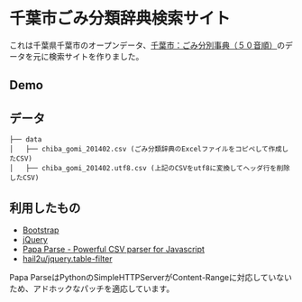 # 千葉市ごみ分類辞典検索サイト

これは千葉県千葉市のオープンデータ、[千葉市：ごみ分別事典（５０音順）](http://www.city.chiba.jp/kankyo/junkan/shushugyomu/gomibunbetujiten.html)のデータを元に検索サイトを作りました。

## Demo


## データ

    ├── data
    │   ├── chiba_gomi_201402.csv (ごみ分類辞典のExcelファイルをコピペして作成したCSV)
    │   ├── chiba_gomi_201402.utf8.csv (上記のCSVをutf8に変換してヘッダ行を削除したCSV)


## 利用したもの

- [Bootstrap](http://getbootstrap.com/)
- [jQuery](http://jquery.com/)
- [Papa Parse - Powerful CSV parser for Javascript](http://papaparse.com/)
- [hail2u/jquery.table-filter](https://github.com/hail2u/jquery.table-filter)

Papa ParseはPythonのSimpleHTTPServerがContent-Rangeに対応していないため、アドホックなパッチを適応しています。
